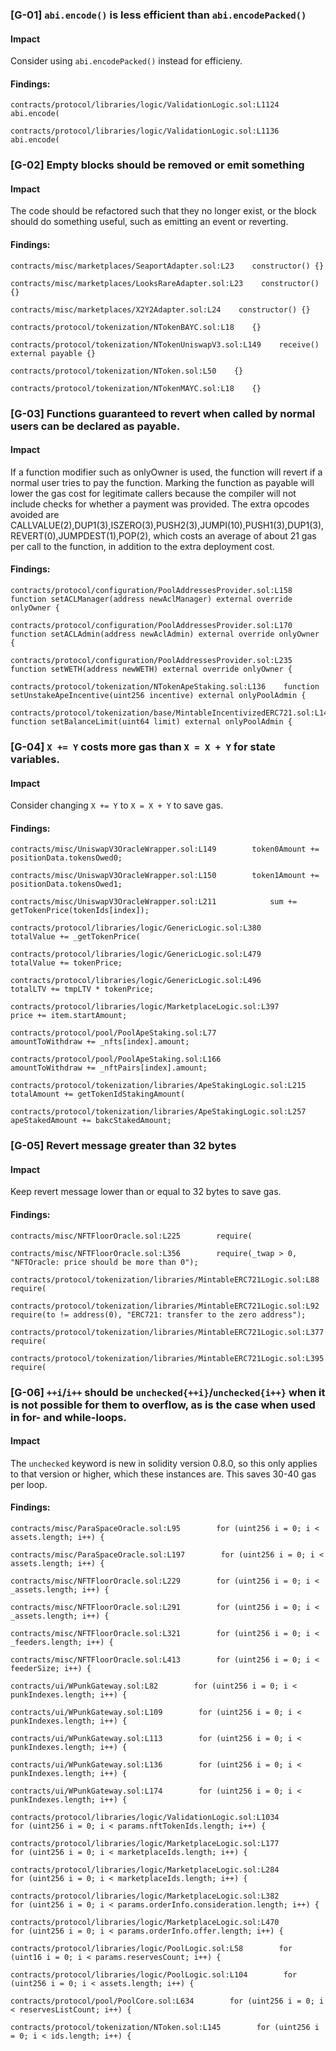 ### [G-01] ```abi.encode()``` is less efficient than ```abi.encodePacked()```


#### Impact
Consider using ```abi.encodePacked()``` instead for efficieny.


#### Findings:
```
contracts/protocol/libraries/logic/ValidationLogic.sol:L1124                abi.encode(

contracts/protocol/libraries/logic/ValidationLogic.sol:L1136                abi.encode(

```

### [G-02] Empty blocks should be removed or emit something


#### Impact
The code should be refactored such that they no longer exist, or the block should do something useful, such as emitting an event or reverting.


#### Findings:
```
contracts/misc/marketplaces/SeaportAdapter.sol:L23    constructor() {}

contracts/misc/marketplaces/LooksRareAdapter.sol:L23    constructor() {}

contracts/misc/marketplaces/X2Y2Adapter.sol:L24    constructor() {}

contracts/protocol/tokenization/NTokenBAYC.sol:L18    {}

contracts/protocol/tokenization/NTokenUniswapV3.sol:L149    receive() external payable {}

contracts/protocol/tokenization/NToken.sol:L50    {}

contracts/protocol/tokenization/NTokenMAYC.sol:L18    {}

```

### [G-03] Functions guaranteed to revert when called by normal users can be declared as payable.


#### Impact
If a function modifier such as onlyOwner is used, the function will revert if a normal user tries to pay the function. Marking the function as payable will lower the gas cost for legitimate callers because the compiler will not include checks for whether a payment was provided. The extra opcodes avoided are CALLVALUE(2),DUP1(3),ISZERO(3),PUSH2(3),JUMPI(10),PUSH1(3),DUP1(3),REVERT(0),JUMPDEST(1),POP(2), which costs an average of about 21 gas per call to the function, in addition to the extra deployment cost.


#### Findings:
```
contracts/protocol/configuration/PoolAddressesProvider.sol:L158    function setACLManager(address newAclManager) external override onlyOwner {

contracts/protocol/configuration/PoolAddressesProvider.sol:L170    function setACLAdmin(address newAclAdmin) external override onlyOwner {

contracts/protocol/configuration/PoolAddressesProvider.sol:L235    function setWETH(address newWETH) external override onlyOwner {

contracts/protocol/tokenization/NTokenApeStaking.sol:L136    function setUnstakeApeIncentive(uint256 incentive) external onlyPoolAdmin {

contracts/protocol/tokenization/base/MintableIncentivizedERC721.sol:L142    function setBalanceLimit(uint64 limit) external onlyPoolAdmin {

```

### [G-04] ```X += Y``` costs more gas than ```X = X + Y``` for state variables.


#### Impact
Consider changing ```X += Y``` to ```X = X + Y``` to save gas.


#### Findings:
```
contracts/misc/UniswapV3OracleWrapper.sol:L149        token0Amount += positionData.tokensOwed0;

contracts/misc/UniswapV3OracleWrapper.sol:L150        token1Amount += positionData.tokensOwed1;

contracts/misc/UniswapV3OracleWrapper.sol:L211            sum += getTokenPrice(tokenIds[index]);
        
contracts/protocol/libraries/logic/GenericLogic.sol:L380                    totalValue += _getTokenPrice(

contracts/protocol/libraries/logic/GenericLogic.sol:L479                totalValue += tokenPrice;

contracts/protocol/libraries/logic/GenericLogic.sol:L496                totalLTV += tmpLTV * tokenPrice;

contracts/protocol/libraries/logic/MarketplaceLogic.sol:L397            price += item.startAmount;

contracts/protocol/pool/PoolApeStaking.sol:L77            amountToWithdraw += _nfts[index].amount;

contracts/protocol/pool/PoolApeStaking.sol:L166            amountToWithdraw += _nftPairs[index].amount;

contracts/protocol/tokenization/libraries/ApeStakingLogic.sol:L215            totalAmount += getTokenIdStakingAmount(

contracts/protocol/tokenization/libraries/ApeStakingLogic.sol:L257            apeStakedAmount += bakcStakedAmount;

```

### [G-05] Revert message greater than 32 bytes


#### Impact
Keep revert message lower than or equal to 32 bytes to save gas.


#### Findings:
```
contracts/misc/NFTFloorOracle.sol:L225        require(

contracts/misc/NFTFloorOracle.sol:L356        require(_twap > 0, "NFTOracle: price should be more than 0");

contracts/protocol/tokenization/libraries/MintableERC721Logic.sol:L88        require(

contracts/protocol/tokenization/libraries/MintableERC721Logic.sol:L92        require(to != address(0), "ERC721: transfer to the zero address");

contracts/protocol/tokenization/libraries/MintableERC721Logic.sol:L377        require(

contracts/protocol/tokenization/libraries/MintableERC721Logic.sol:L395        require(

```

### [G-06] ```++i```/```i++``` should be ```unchecked{++i}```/```unchecked{i++}``` when it is not possible for them to overflow, as is the case when used in for- and while-loops.


#### Impact
The ```unchecked``` keyword is new in solidity version 0.8.0, so this only applies to that version or higher, which these instances are. This saves 30-40 gas per loop.


#### Findings:
```
contracts/misc/ParaSpaceOracle.sol:L95        for (uint256 i = 0; i < assets.length; i++) {

contracts/misc/ParaSpaceOracle.sol:L197        for (uint256 i = 0; i < assets.length; i++) {

contracts/misc/NFTFloorOracle.sol:L229        for (uint256 i = 0; i < _assets.length; i++) {

contracts/misc/NFTFloorOracle.sol:L291        for (uint256 i = 0; i < _assets.length; i++) {

contracts/misc/NFTFloorOracle.sol:L321        for (uint256 i = 0; i < _feeders.length; i++) {

contracts/misc/NFTFloorOracle.sol:L413        for (uint256 i = 0; i < feederSize; i++) {

contracts/ui/WPunkGateway.sol:L82        for (uint256 i = 0; i < punkIndexes.length; i++) {

contracts/ui/WPunkGateway.sol:L109        for (uint256 i = 0; i < punkIndexes.length; i++) {

contracts/ui/WPunkGateway.sol:L113        for (uint256 i = 0; i < punkIndexes.length; i++) {

contracts/ui/WPunkGateway.sol:L136        for (uint256 i = 0; i < punkIndexes.length; i++) {

contracts/ui/WPunkGateway.sol:L174        for (uint256 i = 0; i < punkIndexes.length; i++) {

contracts/protocol/libraries/logic/ValidationLogic.sol:L1034        for (uint256 i = 0; i < params.nftTokenIds.length; i++) {

contracts/protocol/libraries/logic/MarketplaceLogic.sol:L177        for (uint256 i = 0; i < marketplaceIds.length; i++) {

contracts/protocol/libraries/logic/MarketplaceLogic.sol:L284        for (uint256 i = 0; i < marketplaceIds.length; i++) {

contracts/protocol/libraries/logic/MarketplaceLogic.sol:L382        for (uint256 i = 0; i < params.orderInfo.consideration.length; i++) {

contracts/protocol/libraries/logic/MarketplaceLogic.sol:L470        for (uint256 i = 0; i < params.orderInfo.offer.length; i++) {

contracts/protocol/libraries/logic/PoolLogic.sol:L58        for (uint16 i = 0; i < params.reservesCount; i++) {

contracts/protocol/libraries/logic/PoolLogic.sol:L104        for (uint256 i = 0; i < assets.length; i++) {

contracts/protocol/pool/PoolCore.sol:L634        for (uint256 i = 0; i < reservesListCount; i++) {

contracts/protocol/tokenization/NToken.sol:L145        for (uint256 i = 0; i < ids.length; i++) {

```